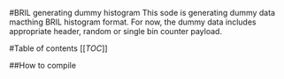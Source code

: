 #BRIL generating dummy histogram
This sode is generating dummy data macthing BRIL histogram format. For now, the dummy data includes appropriate header, random or single bin counter payload.

#Table of contents
[[_TOC_]]

##How to compile

